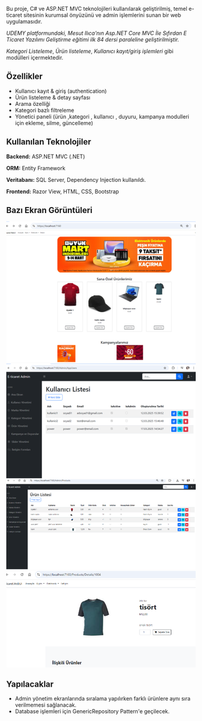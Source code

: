 Bu proje, C# ve ASP.NET MVC teknolojileri kullanılarak geliştirilmiş, temel e-ticaret sitesinin kurumsal önyüzünü ve admin işlemlerini sunan bir web uygulamasıdır. 

*UDEMY platformundaki, Mesut Ilıca'nın Asp.NET Core MVC İle Sıfırdan E Ticaret Yazılımı Geliştirme eğitimi ilk 84 dersi paraleline geliştirilmiştir.*

 *Kategori Listeleme*,
*Ürün listeleme*,
*Kullanıcı kayıt/giriş işlemleri* gibi modülleri içermektedir.

## Özellikler
- Kullanıcı kayıt & giriş (authentication)
- Ürün listeleme & detay sayfası
- Arama özelliği
- Kategori bazlı filtreleme
- Yönetici paneli (ürün ,kategori , kullanıcı , duyuru, kampanya modulleri için ekleme, silme, güncelleme)

## Kullanılan Teknolojiler
**Backend:** ASP.NET MVC (.NET)

**ORM:** Entity Framework  

**Veritabanı:** SQL Server, Dependency Injection kullanıldı.

**Frontend:** Razor View, HTML, CSS, Bootstrap


## Bazı Ekran Görüntüleri

![Ana Sayfa](screenshots/anasayfa.png)
![Admin Panel](screenshots/adminpanel.png)
![Ürün Listesi](screenshots/urunlistesi.png)
![Ürün Detay](screenshots/urundetay.png)



## Yapılacaklar
- Admin yönetim ekranlarında sıralama yapılırken farklı ürünlere aynı sıra verilmemesi sağlanacak.
- Database işlemleri için GenericRepository Pattern'e geçilecek. 

